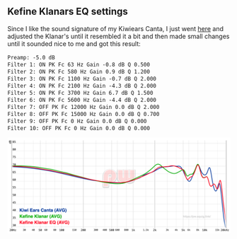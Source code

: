 ## Kefine Klanars EQ settings

Since I like the sound signature of my Kiwiears Canta, I just went [here](https://pw.squig.link/?share=Kefine_Klanar,Kiwi_Ears_Canta) and adjusted the Klanar's until it resembled it a bit and then made small changes until it sounded nice to me and got this result:

```
Preamp: -5.0 dB
Filter 1: ON PK Fc 63 Hz Gain -0.8 dB Q 0.500
Filter 2: ON PK Fc 580 Hz Gain 0.9 dB Q 1.200
Filter 3: ON PK Fc 1100 Hz Gain -0.7 dB Q 2.000
Filter 4: ON PK Fc 2100 Hz Gain -4.3 dB Q 2.000
Filter 5: ON PK Fc 3700 Hz Gain 6.7 dB Q 1.500
Filter 6: ON PK Fc 5600 Hz Gain -4.4 dB Q 2.000
Filter 7: OFF PK Fc 12000 Hz Gain 0.0 dB Q 2.000
Filter 8: OFF PK Fc 15000 Hz Gain 0.0 dB Q 0.700
Filter 9: OFF PK Fc 0 Hz Gain 0.0 dB Q 0.000
Filter 10: OFF PK Fc 0 Hz Gain 0.0 dB Q 0.000
```


![Kiwiears Melody eq settings](klanars.png)

